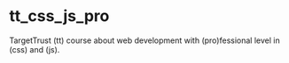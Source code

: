 # tt_css_js_pro
TargetTrust (tt) course about web development with (pro)fessional level in (css) and (js).
